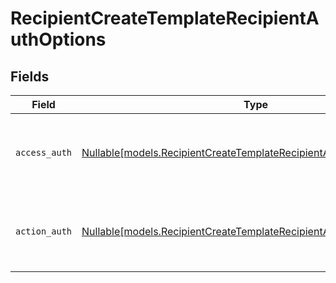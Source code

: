 # RecipientCreateTemplateRecipientAuthOptions


## Fields

| Field                                                                                                                                  | Type                                                                                                                                   | Required                                                                                                                               | Description                                                                                                                            |
| -------------------------------------------------------------------------------------------------------------------------------------- | -------------------------------------------------------------------------------------------------------------------------------------- | -------------------------------------------------------------------------------------------------------------------------------------- | -------------------------------------------------------------------------------------------------------------------------------------- |
| `access_auth`                                                                                                                          | [Nullable[models.RecipientCreateTemplateRecipientAccessAuthResponse]](../models/recipientcreatetemplaterecipientaccessauthresponse.md) | :heavy_check_mark:                                                                                                                     | The type of authentication required for the recipient to access the document.                                                          |
| `action_auth`                                                                                                                          | [Nullable[models.RecipientCreateTemplateRecipientActionAuthResponse]](../models/recipientcreatetemplaterecipientactionauthresponse.md) | :heavy_check_mark:                                                                                                                     | The type of authentication required for the recipient to sign the document.                                                            |